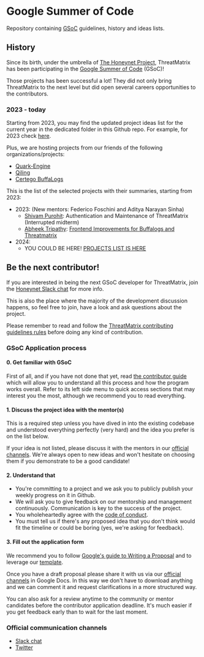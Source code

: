 # Google Summer of Code
Repository containing [GSoC](https://summerofcode.withgoogle.com/) guidelines, history and ideas lists.

## History
Since its birth, under the umbrella of [The Honeynet Project](https://www.honeynet.org), ThreatMatrix has been participating in the [Google Summer of Code](https://summerofcode.withgoogle.com/) (GSoC)!

Those projects has been successful a lot! They did not only bring ThreatMatrix to the next level but did open several careers opportunities to the contributors.

### 2023 - today
Starting from 2023, you may find the updated project ideas list for the current year in the dedicated folder in this Github repo. For example, for 2023 check [here](https://github.com/khulnasoft/gsoc/blob/main/2023/README.md).

Plus, we are hosting projects from our friends of the following organizations/projects:
* [Quark-Engine](https://github.com/quark-engine)
* [Qiling](https://github.com/qilingframework)
* [Certego BuffaLogs](https://github.com/certego/BuffaLogs)

This is the list of the selected projects with their summaries, starting from 2023:
- 2023: (New mentors: Federico Foschini and Aditya Narayan Sinha)
  - [Shivam Purohit](https://twitter.com/stay_away_plss): Authentication and Maintenance of ThreatMatrix (Interrupted midterm)
  - [Abheek Tripathy](https://twitter.com/abheekblahblah): [Frontend Improvements for Buffalogs and Threatmatrix](https://khulnasoft.github.io/blogs/gsoc23_project_summary)
- 2024:
  - YOU COULD BE HERE! [PROJECTS LIST IS HERE](https://github.com/khulnasoft/gsoc/blob/main/2024/README.md)


## Be the next contributor!
If you are interested in being the next GSoC developer for ThreatMatrix, join the [Honeynet Slack chat](https://gsoc-slack.honeynet.org/) for more info.

This is also the place where the majority of the development discussion happens, so feel free to join, have a look and ask questions about the project.

Please remember to read and follow the [ThreatMatrix contributing guidelines rules](https://threatmatrix.readthedocs.io/en/latest/Contribute.html) before doing any kind of contribution.

### GSoC Application process

#### 0. Get familiar with GSoC

First of all, and if you have not done that yet, read [the contributor guide](https://google.github.io/gsocguides/student/) which will allow you to understand all this process and how the program works overall. Refer to its left side menu to quick access sections that may interest you the most, although we recommend you to read everything.  
  
#### 1. Discuss the project idea with the mentor(s)

This is a required step unless you have dived in into the existing codebase and understood everything perfectly (very hard) and the idea you prefer is on the list below.

If your idea is not listed, please discuss it with the mentors in our [official channels](https://github.com/khulnasoft/gsoc/blob/main/README.md#official-communication-channels). We're always open to new ideas and won't hesitate on choosing them if you demonstrate to be a good candidate!  
  
#### 2. Understand that

- You're committing to a project and we ask you to publicly publish your weekly progress on it in Github.
- We will ask you to give feedback on our mentorship and management continuously. Communication is key to the success of the project.
- You wholeheartedly agree with the [code of conduct](https://github.com/khulnasoft/ThreatMatrix/blob/master/CODE_OF_CONDUCT.md).
- You must tell us if there's any proposed idea that you don't think would fit the timeline or could be boring (yes, we're asking for feedback).
  
#### 3. Fill out the application form

We recommend you to follow [Google's guide to Writing a Proposal](https://google.github.io/gsocguides/student/writing-a-proposal) and to leverage our [template](https://github.com/khulnasoft/gsoc/blob/main/proposal_template.md).

Once you have a draft proposal please share it with us via our [official channels](https://github.com/khulnasoft/gsoc/blob/main/README.md#official-communication-channels) in Google Docs. In this way we don't have to download anything and we can comment it and request clarifications in a more structured way.

You can also ask for a review anytime to the community or mentor candidates before the contributor application deadline. It's much easier if you get feedback early than to wait for the last moment.

### Official communication channels
* [Slack chat](https://gsoc-slack.honeynet.org/)
* [Twitter](https://twitter.com/khulnasoft)
